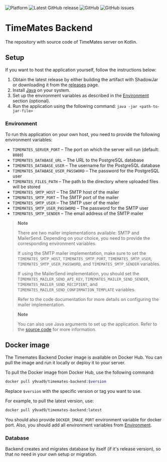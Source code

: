 ![Platform](https://img.shields.io/badge/platform-jvm-yellow)
![Latest GitHub release](https://img.shields.io/github/v/release/timemates/backend?include_prereleases)
![GitHub](https://img.shields.io/github/license/timemates/backend)
![GitHub issues](https://img.shields.io/github/issues/timemates/backend)
# TimeMates Backend
The repository with source code of TimeMates server on Kotlin.

## Setup

If you want to host the application yourself, follow the instructions below:

1. Obtain the latest release by either building the artifact with ShadowJar or downloading it from the [releases](https://github.com/timemates/backend/releases) page.
2. Install [Java](https://openjdk.org/) on your system.
3. Set up the environment variables as described in the [Environment](#environment) section (optional).
4. Run the application using the following command: `java -jar <path-to-jar-file>`

### Environment

To run this application on your own host, you need to provide the following environment variables:

- `TIMEMATES_SERVER_PORT` – The port on which the server will run (default: `8080`)
- `TIMEMATES_DATABASE_URL` – The URL to the PostgreSQL database
- `TIMEMATES_DATABASE_USER` – The username for the PostgreSQL database
- `TIMEMATES_DATABASE_USER_PASSWORD` – The password for the PostgreSQL user
- `TIMEMATES_FILES_PATH` – The path to the directory where uploaded files will be stored
- `TIMEMATES_SMTP_HOST` – The SMTP host of the mailer
- `TIMEMATES_SMTP_PORT` – The SMTP port of the mailer
- `TIMEMATES_SMTP_USER` – The SMTP user of the mailer
- `TIMEMATES_SMTP_USER_PASSWORD` – The password for the SMTP user
- `TIMEMATES_SMTP_SENDER` – The email address of the SMTP mailer

> **Note**
>
> There are two mailer implementations available: SMTP and MailerSend. Depending on your choice, you need to provide the corresponding environment variables.
>
> If using the SMTP mailer implementation, make sure to set the `TIMEMATES_SMTP_HOST`, `TIMEMATES_SMTP_PORT`, `TIMEMATES_SMTP_USER`, `TIMEMATES_SMTP_USER_PASSWORD`, and `TIMEMATES_SMTP_SENDER` variables.
>
> If using the MailerSend implementation, you should set the `TIMEMATES_MAILER_SEND_API_KEY`, `TIMEMATES_MAILER_SEND_SENDER`, `TIMEMATES_MAILER_SEND_RECIPIENT`, and `TIMEMATES_MAILER_SEND_CONFIRMATION_TEMPLATE` variables.
>
> Refer to the code documentation for more details on configuring the mailer implementation.

> **Note**
>
> You can also use Java arguments to set up the application. Refer to the [source code](infrastructure/application/src/main/kotlin/io/timemates/backend/application/Application.kt) for more information.

## Docker image
The Timemates Backend Docker image is available on Docker Hub. You can pull the image and run it locally or deploy it to your server.

To pull the Docker image from Docker Hub, use the following command:
```bash
docker pull y9vad9/timemates-backend:$version
```
Replace `$version` with the specific version or tag you want to use.

For example, to pull the latest version, use:
```bash
docker pull y9vad9/timemates-backend:latest
```

You should also provide `DOCKER_IMAGE_PORT` environment variable for docker port. Also,
you should add all environment variables from [Environment](#environment).

### Database

Backend creates and migrates database by itself (if it's release version),
so that no need in your own setup or migration.
